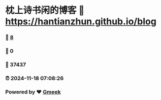 # 枕上诗书闲的博客 :link: https://hantianzhun.github.io/blog 
### :page_facing_up: [8](https://hantianzhun.github.io/blog/tag.html) 
### :speech_balloon: 0 
### :hibiscus: 37437 
### :alarm_clock: 2024-11-18 07:08:26 
### Powered by :heart: [Gmeek](https://github.com/Meekdai/Gmeek)
